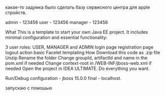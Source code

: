 какае-то задумка было сделать базу сервисного центра для apple стройств. 


admin   - 123456
user    - 123456
manager - 123456

What
This is a template to start your own Java EE project. It includes minimal configuration and essential functionality:

3 user roles: USER, MANAGER and ADMIN
login page
registration page
logout action
basic Facelet templating
How
Download this code as .zip file
Unzip
Rename the folder
Change groupId, artifactId and name in the pom.xml if needed
Change context-root in /WEB-INF/jboss-web.xml if needed
Open the project in IDEA ULTIMATE.
Do everything you want.

Run/Debug configuration  -  jboss 15.0.0 final - localhost.



запускаю с помошью 

